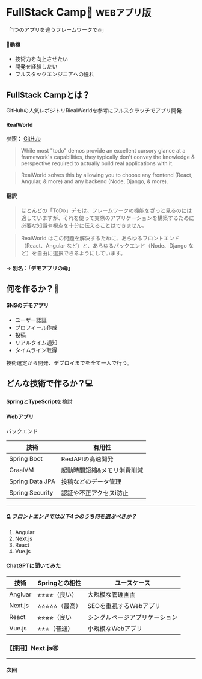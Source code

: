 # FullStack Camp💪 <small>WEBアプリ版</small>
「1つのアプリを違うフレームワークで🔥」

#### 🎯動機

- 技術力を向上させたい
- 開発を経験したい
- フルスタックエンジニアへの憧れ

## FullStack Campとは？
GitHubの人気レポジトリRiealWorldを参考にフルスクラッチでアプリ開発

#### RealWorld
参照：
[GitHub](https://github.com/gothinkster/realworld/blob/main/README.md)

>While most "todo" demos provide an excellent cursory glance at a framework's capabilities, they typically don't convey the knowledge & perspective required to actually build real applications with it.

>RealWorld solves this by allowing you to choose any frontend (React, Angular, & more) and any backend (Node, Django, & more).

#### 翻訳
>ほとんどの「ToDo」デモは、フレームワークの機能をざっと見るのには適していますが、それを使って実際のアプリケーションを構築するために必要な知識や視点を十分に伝えることはできません。

>RealWorld はこの問題を解決するために、あらゆるフロントエンド（React、Angular など）と、あらゆるバックエンド（Node、Django など）を自由に選択できるようにしています。

#### -> 別名：「デモアプリの母」

## 何を作るか？📲
#### SNSのデモアプリ
- ユーザー認証
- プロフィール作成
- 投稿
- リアルタイム通知
- タイムライン取得

技術選定から開発、デプロイまでを全て一人で行う。

## どんな技術で作るか？💻

**Spring**と**TypeScript**を検討
<br>
#### Webアプリ
バックエンド

| 技術            | 有用性 |
|-----------------|--------|
| Spring Boot     |RestAPIの高速開発
| GraalVM         |起動時間短縮&メモリ消費削減
| Spring Data JPA |投稿などのデータ管理
| Spring Security |認証や不正アクセスi防止
---
##### Q.フロントエンドでは以下4つのうち何を選ぶべきか？
1. Angular
2. Next.js
3. React
4. Vue.js
#### ChatGPTに聞いてみた
| 技術    | Springとの相性     | ユースケース                   |
| ---     | ---                | -                              |
| Angluar | ⭐︎⭐︎⭐︎⭐︎（良い）   | 大規模な管理画面
| Next.js | ⭐︎⭐︎⭐︎⭐︎⭐︎（最高） | SEOを重視するWebアプリ
| React   | ⭐︎⭐︎⭐︎⭐︎（良い     | シングルページアプリケーション
| Vue.js  | ⭐︎⭐︎⭐︎（普通）     | 小規模なWebアプリ

### 【採用】Next.js㊗️
---
#### 次回


